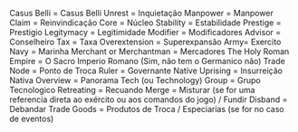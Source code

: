 Casus Belli = Casus Belli
Unrest = Inquietação
Manpower = Manpower
Claim = Reinvindicação
Core = Núcleo
Stability = Estabilidade
Prestige = Prestigio
Legitymacy = Legitimidade
Modifier = Modificadores
Advisor = Conselheiro
Tax = Taxa
Overextension = Superexpansão
Army= Exercito
Navy = Marinha
Merchant or Merchantman = Mercadores
The Holy Roman Empire = O Sacro Imperio Romano (Sim, não tem o Germanico não)
Trade Node = Ponto de Troca
Ruler = Governante
Native Uprising = Insurreição Nativa
Overview = Panorama
Tech (ou Technology) Group = Grupo Tecnologico
Retreating = Recuando 
Merge = Misturar (se for uma referencia direta ao exército ou aos comandos do jogo) / Fundir
Disband = Debandar
Trade Goods = Produtos de Troca / Especiarias (se for no caso de eventos)

